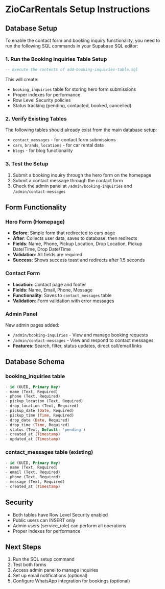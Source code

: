 # ZioCarRentals Setup Instructions

## Database Setup

To enable the contact form and booking inquiry functionality, you need to run the following SQL commands in your Supabase SQL editor:

### 1. Run the Booking Inquiries Table Setup
```sql
-- Execute the contents of add-booking-inquiries-table.sql
```

This will create:
- `booking_inquiries` table for storing hero form submissions
- Proper indexes for performance
- Row Level Security policies
- Status tracking (pending, contacted, booked, cancelled)

### 2. Verify Existing Tables
The following tables should already exist from the main database setup:
- `contact_messages` - for contact form submissions
- `cars`, `brands`, `locations` - for car rental data
- `blogs` - for blog functionality

### 3. Test the Setup
1. Submit a booking inquiry through the hero form on the homepage
2. Submit a contact message through the contact form
3. Check the admin panel at `/admin/booking-inquiries` and `/admin/contact-messages`

## Form Functionality

### Hero Form (Homepage)
- **Before**: Simple form that redirected to cars page
- **After**: Collects user data, saves to database, then redirects
- **Fields**: Name, Phone, Pickup Location, Drop Location, Pickup Date/Time, Drop Date/Time
- **Validation**: All fields are required
- **Success**: Shows success toast and redirects after 1.5 seconds

### Contact Form
- **Location**: Contact page and footer
- **Fields**: Name, Email, Phone, Message
- **Functionality**: Saves to `contact_messages` table
- **Validation**: Form validation with error messages

### Admin Panel
New admin pages added:
- `/admin/booking-inquiries` - View and manage booking requests
- `/admin/contact-messages` - View and respond to contact messages
- **Features**: Search, filter, status updates, direct call/email links

## Database Schema

### booking_inquiries table
```sql
- id (UUID, Primary Key)
- name (Text, Required)
- phone (Text, Required) 
- pickup_location (Text, Required)
- drop_location (Text, Required)
- pickup_date (Date, Required)
- pickup_time (Time, Required)
- drop_date (Date, Required)
- drop_time (Time, Required)
- status (Text, Default: 'pending')
- created_at (Timestamp)
- updated_at (Timestamp)
```

### contact_messages table (existing)
```sql
- id (UUID, Primary Key)
- name (Text, Required)
- email (Text, Required)
- phone (Text, Required)
- message (Text, Required)
- created_at (Timestamp)
```

## Security
- Both tables have Row Level Security enabled
- Public users can INSERT only
- Admin users (service_role) can perform all operations
- Proper indexes for performance

## Next Steps
1. Run the SQL setup command
2. Test both forms
3. Access admin panel to manage inquiries
4. Set up email notifications (optional)
5. Configure WhatsApp integration for bookings (optional) 